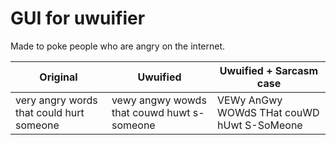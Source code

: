 # GUI for uwuifier

Made to poke people who are angry on the internet.

| Original                                 | Uwuified                                   | Uwuified + Sarcasm case                    |
| ---------------------------------------- | ------------------------------------------ | ------------------------------------------ |
| very angry words that could hurt someone | vewy angwy wowds that couwd huwt s-someone | VEWy AnGwy WOWdS THat couWD hUwt S-SoMeone |

